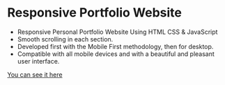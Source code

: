 # Responsive Portfolio Website

- Responsive Personal Portfolio Website Using HTML CSS & JavaScript
- Smooth scrolling in each section.
- Developed first with the Mobile First methodology, then for desktop.
- Compatible with all mobile devices and with a beautiful and pleasant user interface.
<!-- - Includes a light and dark mode. -->

[You can see it here](http://alorenzodev.com/)
